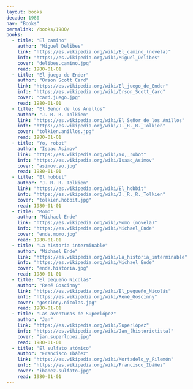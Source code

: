 ```yaml
---
layout: books
decade: 1980
nav: "Books"
permalink: /books/1980/
books:
  - title: "El camino"
    author: "Miguel Delibes"
    link: "https://es.wikipedia.org/wiki/El_camino_(novela)"
    info: "https://es.wikipedia.org/wiki/Miguel_Delibes"
    cover: "delibes.camino.jpg"
    read: 1980-01-01
  - title: "El juego de Ender"
    author: "Orson Scott Card"
    link: "https://es.wikipedia.org/wiki/El_juego_de_Ender"
    info: "https://es.wikipedia.org/wiki/Orson_Scott_Card"
    cover: "card.juego.jpg"
    read: 1980-01-01
  - title: "El Señor de los Anillos"
    author: "J. R. R. Tolkien"
    link: "https://es.wikipedia.org/wiki/El_Señor_de_los_Anillos"
    info: "https://es.wikipedia.org/wiki/J._R._R._Tolkien"
    cover: "tolkien.anillos.jpg"
    read: 1980-01-01
  - title: "Yo, robot"
    author: "Isaac Asimov"
    link: "https://es.wikipedia.org/wiki/Yo,_robot"
    info: "https://es.wikipedia.org/wiki/Isaac_Asimov"
    cover: "asimov.yo.jpg"
    read: 1980-01-01
  - title: "El hobbit"
    author: "J. R. R. Tolkien"
    link: "https://es.wikipedia.org/wiki/El_hobbit"
    info: "https://es.wikipedia.org/wiki/J._R._R._Tolkien"
    cover: "tolkien.hobbit.jpg"
    read: 1980-01-01
  - title: "Momo"
    author: "Michael Ende"
    link: "https://es.wikipedia.org/wiki/Momo_(novela)"
    info: "https://es.wikipedia.org/wiki/Michael_Ende"
    cover: "ende.momo.jpg"
    read: 1980-01-01
  - title: "La historia interminable"
    author: "Michael Ende"
    link: "https://es.wikipedia.org/wiki/La_historia_interminable"
    info: "https://es.wikipedia.org/wiki/Michael_Ende"
    cover: "ende.historia.jpg"
    read: 1980-01-01
  - title: "El pequeño Nicolás"
    author: "René Goscinny"
    link: "https://es.wikipedia.org/wiki/El_pequeño_Nicolás"
    info: "https://es.wikipedia.org/wiki/René_Goscinny"
    cover: "goscinny.nicolas.jpg"
    read: 1980-01-01
  - title: "Las aventuras de Superlópez"
    author: "Jan"
    link: "https://es.wikipedia.org/wiki/Superlópez"
    info: "https://es.wikipedia.org/wiki/Jan_(historietista)"
    cover: "jan.superlopez.jpg"
    read: 1980-01-01
  - title: "El sulfato atómico"
    author: "Francisco Ibáñez"
    link: "https://es.wikipedia.org/wiki/Mortadelo_y_Filemón"
    info: "https://es.wikipedia.org/wiki/Francisco_Ibáñez"
    cover: "ibanez.sulfato.jpg"
    read: 1980-01-01
---
```

